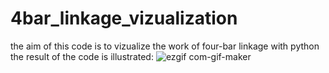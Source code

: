 # 4bar_linkage_vizualization
the aim of this code is to vizualize the work of four-bar linkage with python the result of the code is illustrated:
![ezgif com-gif-maker](https://user-images.githubusercontent.com/74057278/192380041-77a4faf7-608a-4baf-a93b-ebfcc87c6a00.gif)

